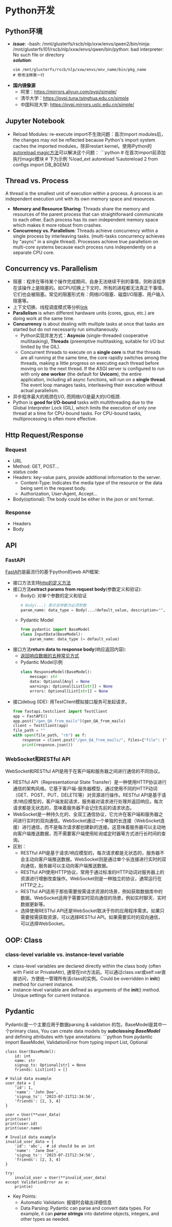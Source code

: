 # Python开发

## Python环境
* ***issue***: -bash: /mnt/glusterfs/rscb/nlp/xxw/envs/qwen2/bin/ninja: /mnt/glusterfs101/rscb/nlp/xxw/envs/qwen/bin/python: bad interpreter: No such file or directory<br>
    ***solution***: 
    ```cli
    vim /mnt/glusterfs/rscb/nlp/xxw/envs/env_name/bin/pkg_name
    # 修改注释第一行
* **国内镜像源**
    * 阿里：https://mirrors.aliyun.com/pypi/simple/
    * 清华大学：https://pypi.tuna.tsinghua.edu.cn/simple
    * 中国科技大学: https://pypi.mirrors.ustc.edu.cn/simple/


## Jupyter Notebook
* Reload Modules: re-execute import不生效问题：首次import modules后，the changes may not be reflected because Python's import system caches the imported modules，除非restart kernel。使用iPython的[autoreload magic方法](https://ipython.readthedocs.io/en/stable/config/extensions/autoreload.html)可以解决这个问题：
        ```python
        # 在首次import前添加执行magic模块
        # 下为示例
        %load_ext autoreload
        %autoreload 2
        from configs import DB_BGEM3


## Thread vs. Process
A thread is the smallest unit of execution within a process. A process is an independent execution unit with its own memory space and resources.
*  **Memory and Resource Sharing**: Threads share the memory and resources of the parent process that can straightforward communicate to each other. Each process has its own independent memory space which makes it more robust from crashes.
* **Concurrency vs. Parallelism**: Threads achieve concurrency within a single process by interleaving tasks. (multi-tasks concurrency achieves by "async" in a single thread). Processes achieve true parallelism on multi-core systems because each process runs independently on a separate CPU core.


## Concurrency vs. Parallelism
* 阻塞：程序在等待某个操作完成期间，自身无法继续干别的事情，则称该程序在该操作上是阻塞的。如CPU切换上下文时，所有的进程都无法真正干事情，它们也会被阻塞。常见的阻塞形式有：网络I/O阻塞、磁盘I/O阻塞、用户输入阻塞等。
* 上下文切换、线程调度模式等分析[link](https://mp.weixin.qq.com/s/cmPFhIXdV2n1LY5BH_9LDg)
* **Parallelism** is when different hardware units (cores, gpus, etc.) are doing work at the same time. 
* **Concurrency** is about dealing with multiple tasks at once that tasks are started but do not necessarily run simultaneously. 
    - Python实现并发方式：**Asyncio** (single-threaded cooperative multitasking), **Threads** (preemptive multitasking, suitable for I/O but limited by the GIL).
    - Concurrent threads to execute on a **single core** is that the threads are all running at the same time, the core rapidly switches among the threads, making a little progress on executing each thread before moving on to the next thread. If the ASGI server is configured to run with only **one worker** (the default for **Uvicorn**), the entire application, including all async functions, will run on a **single thread**. The event loop manages tasks, interleaving their execution without actual parallelism.
* 异步程序最大的瓶颈在I/O, 而网络I/O是最大的I/O瓶颈.
* Python is **good for  I/O-bound**  tasks with multithreading due to the Global Interpreter Lock (GIL), which limits the execution of only one thread at a time for CPU-bound tasks. For CPU-bound tasks, multiprocessing is often more effective. 




## Http Request/Response
### Request
* URL
* Method: GET, POST...
* status code
* Headers: key-value pairs, provide additional information to the server.
    - Content-Type: Indicates the media type of the resource or the data being sent in the request body.
    - Authorization, User-Agent, Accept...
* Body(optional): The body could be either in the json or xml format.
### Response
* Headers
* Body

## API
### FastAPI
[FastAPI](https://fastapi.tiangolo.com/)是最流行的基于python的web API框架:
* 接口方法支持[http的定义方法](https://www.w3schools.com/tags/ref_httpmethods.asp)
* 接口方法**extract params from request body**(参数定义和验证):
    - Body(): 对单个参数的定义和验证
        ```python
        # Body(...) 表示该参数为必须参数
        param_name: data_type = Body(.../default_value, description="", example="")
    - Pydantic Model
        ```python
        from pydantic import BaseModel
        class InputData(BaseModel):
            param_name: data_type (= default_value)
* 接口方法**return data to response body**(响应返回内容):
    - [返回响应数据的五种常见方式](https://cloud.tencent.com/developer/article/1886087)
    - Pydantic Model示例
        ```python
        class ResponseModel(BaseModel):
            message: str
            data: Optional[Any] = None
            warnings: Optional[List[str]] = None
            errors: Optional[List[str]] = None
* 接口debug (IDE): 用TestClient模拟接口服务可发起请求，
    ```python
    from fastapi.testclient import TestClient
    app = FastAPI()
    app.post("/gen_QA_from_mails")(gen_QA_from_mails)
    client = TestClient(app)
    file_path = ""
    with open(file_path, "rb") as f:
        response = client.post("/gen_QA_from_mails/", files={"file": ("test_file.xlsx", f, "application/vnd.openxmlformats-officedocument.spreadsheetml.sheet")})
        print(response.json())


### WebSocket和RESTful API
WebSocket和RESTful API是用于在客户端和服务器之间进行通信的不同协议。
* RESTful API（Representational State Transfer）是一种使用HTTP协议进行通信的架构风格。它基于客户端-服务器模型，通过使用不同的HTTP动词（GET、POST、PUT、DELETE等）对资源进行操作。RESTful API是基于请求/响应模型的，客户端发起请求，服务器对请求进行处理并返回响应。每次请求都是无状态的，意味着服务器不会记住先前的请求状态。
* WebSocket是一种持久化的、全双工通信协议，它允许在客户端和服务器之间进行实时的双向通信。WebSocket通过一个单独的长连接（WebSocket连接）进行通信，而不是每次请求都创建新的连接。这意味着服务器可以主动地向客户端推送数据，而不需要客户端使用轮询或定时器等方式进行长时间的查询。
* 区别：
    - RESTful API是基于请求/响应模型的，每次请求都是无状态的，服务器不会主动向客户端推送数据。WebSocket则是通过单个长连接进行实时的双向通信，服务器可以主动向客户端推送数据。
    - RESTful API使用HTTP协议，常用于通过标准的HTTP动词对服务器上的资源进行增删改查操作。WebSocket则是一种独立的协议，通常运行在HTTP之上。
    - RESTful API适用于那些需要按需请求资源的场景，例如获取数据库中的数据。WebSocket适用于需要实时双向通信的场景，例如实时聊天、实时数据更新等。
    - 选择使用RESTful API还是WebSocket取决于你的应用程序需求。如果只需要按需获取资源，可以选择RESTful API。如果需要实时的双向通信，可以选择WebSocket。


## OOP: Class
### class-level variable vs. instance-level variable
* class-level variables are declared directly within the class body (often with Field or PrivateAttr), 通常在init方法前。可以通过class.var或self.var直接访问，方便统一管理所有该class的实例。Could be overridden in __init__() method for current instance.
* instance-level variable are defined as arguments of the __init__() method. Unique settings for current instance.



## Pydantic
Pydantic是一个主要应用于数据parsing & validation 的包，BaseModel是其中一个primary class, You can create data models by ***subclassing BaseModel*** and defining attributes with type annotations:
    ```python
    from pydantic import BaseModel, ValidationError
    from typing import List, Optional

    class User(BaseModel):
        id: int
        name: str
        signup_ts: Optional[str] = None
        friends: List[int] = []

    # Valid data example
    user_data = {
        'id': 1,
        'name': 'John Doe',
        'signup_ts': '2023-07-21T12:34:56',
        'friends': [2, 3, 4]
    }

    user = User(**user_data)
    print(user)
    print(user.id)
    print(user.name)

    # Invalid data example
    invalid_user_data = {
        'id': 'abc',  # id should be an int
        'name': 'Jane Doe',
        'signup_ts': '2023-07-21T12:34:56',
        'friends': [2, 3, 4]
    }

    try:
        invalid_user = User(**invalid_user_data)
    except ValidationError as e:
        print(e)
* Key Points:
    - Automatic Validation: 报错时会输出详细信息
    - Data Parsing: Pydantic can parse and convert data types. For example, it can ***parse strings*** into datetime objects, integers, and other types as needed.